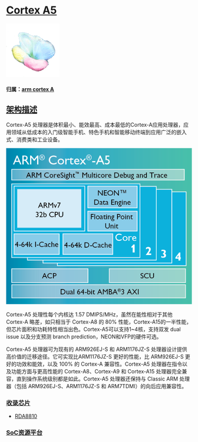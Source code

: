 ﻿# [Cortex A5](https://github.com/sochub/CA5) 

[![sites](SoC/qitas.png)](http://www.qitas.cn) 

#### 归属：[arm cortex A](https://github.com/sochub/CA)

## [架构描述](https://github.com/sochub/CA5/wiki)

Cortex-A5 处理器是体积最小、能效最高、成本最低的Cortex-A应用处理器，应用领域从低成本的入门级智能手机、特色手机和智能移动终端到应用广泛的嵌入式、消费类和工业设备。

[![sites](SoC/A5.png)](http://www.qitas.cn) 

Cortex-A5 处理性每个内核达 1.57 DMIPS/MHz，虽然在能性相对于其他 Cortex-A 略差，如只相当于 Cortex-A8 的 80% 性能，Cortex-A15的一半性能，但芯片面积和功耗特性相当出色。Cortex-A5可以支持1~4核，支持双发 dual issue 以及分支预测 branch prediction，NEON和VFP的硬件可选。

Cortex-A5 处理器可为现有的 ARM926EJ-S 和 ARM1176JZ-S 处理器设计提供高价值的迁移途径。它可实现比ARM1176JZ-S 更好的性能，比 ARM926EJ-S 更好的功效和能效，以及 100% 的 Cortex-A 兼容性。Cortex-A5 处理器在指令以及功能方面与更高性能的 Cortex-A8、Cortex-A9 和 Cortex-A15 处理器完全兼容，直到操作系统级别都是如此。Cortex-A5 处理器还保持与 Classic ARM 处理器（包括 ARM926EJ-S、ARM1176JZ-S 和 ARM7TDMI）的向后应用兼容性。

###  [收录芯片](https://github.com/sochub)

* [RDA8810](https://github.com/sochub/RDA8810)

###  [SoC资源平台](http://www.qitas.cn)


